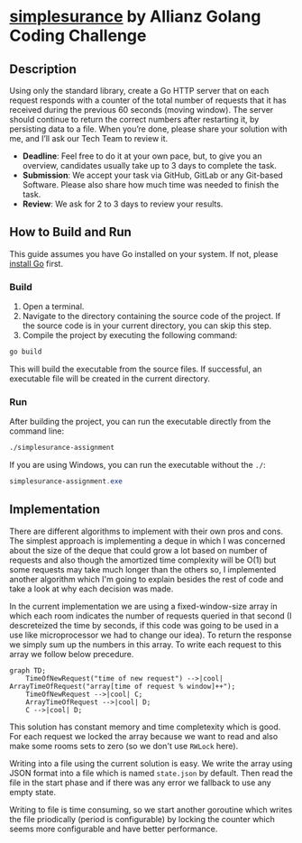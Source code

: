 # [simplesurance](https://www.simplesurance.com/) by Allianz Golang Coding Challenge

## Description

Using only the standard library, create a Go HTTP server that on each request responds with a
counter of the total number of requests that it has received during the previous 60 seconds
(moving window). The server should continue to return the correct numbers after restarting it, by
persisting data to a file.
When you’re done, please share your solution with me, and I’ll ask our Tech Team to review it.

- **Deadline**: Feel free to do it at your own pace, but, to give you an overview, candidates usually
  take up to 3 days to complete the task.
- **Submission**: We accept your task via GitHub, GitLab or any Git-based Software. Please also
  share how much time was needed to finish the task.
- **Review**: We ask for 2 to 3 days to review your results.

## How to Build and Run

This guide assumes you have Go installed on your system. If not, please [install Go](https://golang.org/doc/install)
first.

### Build

1. Open a terminal.
2. Navigate to the directory containing the source code of the project.
   If the source code is in your current directory, you can skip this step.
3. Compile the project by executing the following command:

```bash
go build
```

This will build the executable from the source files. If successful, an executable file
will be created in the current directory.

### Run

After building the project,
you can run the executable directly from the command line:

```bash
./simplesurance-assignment
```

If you are using Windows, you can run the executable without the `./`:

```powershell
simplesurance-assignment.exe
```

## Implementation

There are different algorithms to implement with their own pros and cons. The simplest approach is implementing
a deque in which I was concerned about the size of the deque that could grow a lot based on number of requests and also 
though the amortized time complexity will be O(1) but some requests may take much longer than the others so, I 
implemented another algorithm which I'm going to explain besides the rest of code and take a look at why each decision 
was made.

In the current implementation we are using a fixed-window-size array in which each room indicates the number of requests 
queried in that second (I descreteized the time by seconds, if this code was going to be used in a use like 
microprocessor we had to change our idea). To return the response we simply sum up the numbers in this array. To write
each request to this array we follow below precedure.

```mermaid
graph TD;
    TimeOfNewRequest("time of new request") -->|cool| ArrayTimeOfRequest("array[time of request % window]++");
    TimeOfNewRequest -->|cool| C;
    ArrayTimeOfRequest -->|cool| D;
    C -->|cool| D;
```

This solution has constant memory and time completexity which is good.
For each request we locked the array because we want to read and also
make some rooms sets to zero (so we don't use `RWLock` here).

Writing into a file using the current solution is easy. We write
the array using JSON format into a file which is named `state.json` by default.
Then read the file in the start phase and if there was any error we fallback to use
any empty state.

Writing to file is time consuming, so we start another goroutine which writes the file
priodically (period is configurable) by locking the counter which seems more configurable and have better performance.
